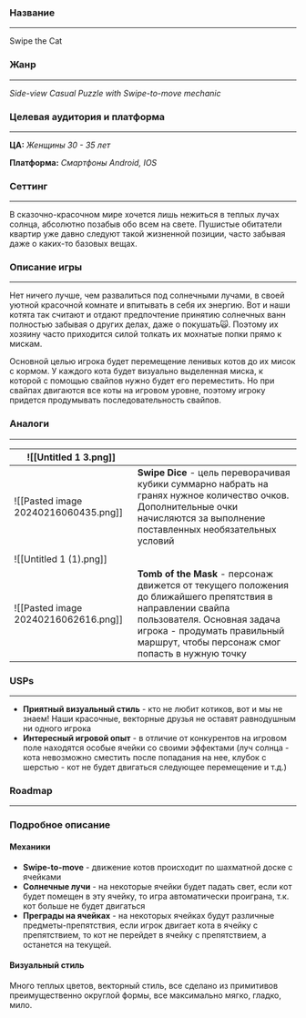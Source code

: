 ### Название
---
Swipe the Cat 
### Жанр
---
*Side-view Сasual Puzzle with Swipe-to-move mechanic*
### Целевая аудитория и платформа
---
**ЦА:** 
*Женщины 30 - 35 лет*

**Платформа:** 
*Смартфоны Android, IOS*
### Сеттинг
---
В сказочно-красочном мире хочется лишь нежиться в теплых лучах солнца, абсолютно позабыв обо всем на свете. Пушистые обитатели квартир уже давно следуют такой жизненной позиции, часто забывая даже о каких-то базовых вещах. 

### Описание игры
---
Нет ничего лучше, чем развалиться под солнечными лучами, в своей уютной красочной комнате и впитывать в себя их энергию. Вот и наши котята так считают и отдают предпочтение принятию солнечных ванн полностью забывая о других делах, даже о покушать🙀. Поэтому их хозяину часто приходится силой толкать их мохнатые попки прямо к мискам.

Основной целью игрока будет перемещение ленивых котов до их мисок с кормом. У каждого кота будет визуально выделенная миска, к которой с помощью свайпов нужно будет его переместить. Но при свайпах двигаются все коты на игровом уровне, поэтому игроку придется продумывать последовательность свайпов.


### Аналоги
---

| ![[Untitled 1 3.png]] |  |
| ---- | ---- |
| ![[Pasted image 20240216060435.png]] | **Swipe Dice** - цель переворачивая кубики суммарно набрать на гранях нужное количество очков. Дополнительные очки начисляются за выполнение поставленных необязательных условий |
|  |  |
| ![[Untitled 1 (1).png]] |  |
| ![[Pasted image 20240216062616.png]] | **Tomb of the Mask** - персонаж движется от текущего положения до ближайшего препятствия в направлении свайпа пользователя. Основная задача игрока - продумать правильный маршрут, чтобы персонаж смог попасть в нужную точку |

### USPs
---
- **Приятный визуальный стиль** - кто не любит котиков, вот и мы не знаем! Наши красочные, векторные друзья не оставят равнодушным ни одного игрока
- **Интересный игровой опыт** - в отличие от конкурентов на игровом поле находятся особые ячейки со своими эффектами (луч солнца - кота невозможно сместить после попадания на нее, клубок с шерстью - кот не будет двигаться следующее перемещение и т.д.) 
### Roadmap
---

### Подробное описание
#### Механики

- **Swipe-to-move** - движение котов происходит по шахматной доске с ячейками
- **Солнечные лучи** - на некоторые ячейки будет падать свет, если кот будет помещен в эту ячейку, то игра автоматически проиграна, т.к. кот больше не будет двигаться
- **Преграды на ячейках** - на некоторых ячейках будут различные предметы-препятствия, если игрок двигает кота в ячейку с препятствием, то кот не перейдет в ячейку с препятствием, а останется на текущей.

#### Визуальный стиль

Много теплых цветов, векторный стиль, все сделано из примитивов преимущественно округлой формы, все максимально мягко, гладко, мило.


###

